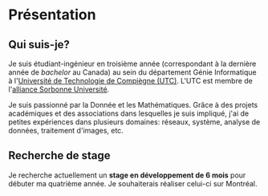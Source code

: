 # Présentation


## Qui suis-je?

Je suis étudiant-ingénieur en troisième année (correspondant à la dernière année de *bachelor* au Canada) au sein du département Génie Informatique à l'[Université de Technologie de Compiègne (UTC)](https://www.utc.fr/). L'UTC est membre de l'[alliance Sorbonne Université](https://www.sorbonne-universite.fr/universite/nous-connaitre/alliance-sorbonne-universite). 

Je suis passionné par la Donnée et les Mathématiques. Grâce à des projets académiques et des associations dans lesquelles je suis impliqué, j'ai de petites expériences dans plusieurs domaines: réseaux, système, analyse de données, traitement d'images, etc.

## Recherche de stage
Je recherche actuellement un **stage en développement de 6 mois** pour débuter ma quatrième année. Je souhaiterais réaliser celui-ci sur Montréal.
